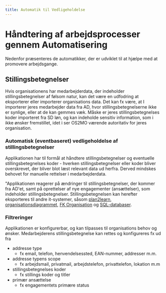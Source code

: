 ```yaml
---
title: Automatik til Vedligeholdelse
---
```


# Håndtering af arbejdsprocesser gennem Automatisering

Nedenfor præsenteres de automatikker, der er udviklet til at hjælpe med at promovere arbejdsgange.

## Stillingsbetegnelser

Hvis organisationens har medarbejderdata, der indeholder stillingsbetegnelser af følsom natur, kan det være en
udfodring at eksporterer eller importerer organisations data. Det kan fx være, at I importerer jeres medarbejder data
fra AD, hvor stillingsbetegnelserne ikke er synlige, eller at de kan gemmes væk. Måske er jeres stillingsbetegnelses
koder importeret fra SD løn, og kan indeholde sensitiv information, som i ikke ønsker fremstillet, idet i ser OS2MO
værende autoritativ for jeres organisation.

### Automatisk (eventbaseret) vedligeholdelse af stillingsbetegnelser

Applikationen har til formål at håndtere stillingsbetegnelser og eventuelle stillingsbetegnelses koder - hverken
stillingsbetegnelser eller koder bliver overskrevet, der bliver blot læst relevant data ud herfra.
Derved mindskes behovet for manuelle rettelser i medarbejderdata.

"Applikationen reagerer på ændringer til stillingsbetegnelser, der kommer fra AD'et, samt på oprettelser af nye
engagementer (ansættelser), som indeholder stillingsbetegnelser. Stillingsbetegnelsen kan herefter eksporteres til andre
it-systemer, såsom
[plan2learn](https://rammearkitektur.docs.magenta.dk/os2mo/data-import-export/exporters/plan2learn.html),
[organisationsdiagrammet](https://rammearkitektur.docs.magenta.dk/os2mo/data-import-export/exporters/org-chart.html),
[FK Organisation](https://rammearkitektur.docs.magenta.dk/os2mo/data-import-export/exporters/os2sync.html) og
[SQL-databaser](https://rammearkitektur.docs.magenta.dk/os2mo/data-import-export/exporters/sql_export.html).

### Filtreringer

Applikationen er konfigurerbar, og kan tilpasses til organisations behov og ønsker. Medarbejderens stillingsbetegnelse
kan rettes og konfigureres fx ud fra

* addresse type
    * fx email, telefon, henvendelsessted, EAN-nummer, addresser m.m.
* addresse typens scope
    * fx arbejdsmail, privatmail, arbejdstelefon, privattelefon, lokation m.m
* stillingsbetegnelses koder
    * fx stillings koder og titler
* primær ansættelse
    * fx engagementets primære status
